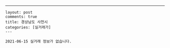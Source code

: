 ---
    layout: post
    comments: true
    title: 경상남도 사천시
    categories: [실거래가]
    ---

    2021-06-15 실거래 정보가 없습니다.

    